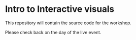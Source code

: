 # Intro to Interactive visuals

This repository will contain the source code for the workshop.

Please check back on the day of the live event.